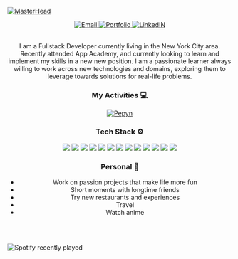 [![MasterHead](https://i.imgur.com/mpZr9PV.png)](https://github.com/Inkorrect-Code)



  <div align="center">
  <a href="mailto:ntongprofessional@gmail.com" target="_blank">
    <img src="https://img.shields.io/badge/Gmail-D14836?style=for-the-badge&logo=gmail&logoColor=white" alt="Email"/>
  </a>
  <a href="https://Inkorrect-Code.github.io/Portfolio/" target="_blank">
    <img src="https://img.shields.io/badge/Portfolio-%23000000.svg?style=for-the-badge&logo=firefox&logoColor=#FF7139" alt="Portfolio"/>
  </a>
  <a href="https://www.linkedin.com/in/ntongprofessional/" target="_blank">
    <img src="https://img.shields.io/badge/LinkedIn-0077B5?style=for-the-badge&logo=linkedin&logoColor=white" alt="LinkedIN"/>
  </a>
  </div>

<br>



<p align="center">I am a Fullstack Developer currently living in the New York City area. Recently attended App Academy, and currently looking to learn and implement my skills in a new new position. I am a passionate learner always willing to work across new technologies and domains, exploring them to leverage towards solutions for real-life problems.</p>



<h3 align="center">My Activities 💻</h3>
 <div align="center">
<a href="https://github.com/Inkorrect-Code">
  <img  alt="Pepyn" src="https://github-readme-stats.vercel.app/api/top-langs/?username=Inkorrect-Code&theme=midnight-blue&layout=compact&bg_color=0D1117&hide_border=true&count_private=true" />
</a>
</div>



<h3 align="center">Tech Stack ⚙️</h3>
<div align="center">
<img src="https://img.shields.io/badge/JavaScript-F7DF1E?style=for-the-badge&logo=javascript&logoColor=black"/> <img src="https://img.shields.io/badge/Ruby-CC342D?style=for-the-badge&logo=ruby&logoColor=white"/> <img src="https://img.shields.io/badge/HTML5-E34F26?style=for-the-badge&logo=html5&logoColor=white"/> <img src="https://img.shields.io/badge/CSS3-1572B6?style=for-the-badge&logo=css3&logoColor=white"/>  <img src="https://img.shields.io/badge/Ruby_on_Rails-CC0000?style=for-the-badge&logo=ruby-on-rails&logoColor=white"/> <img src="https://img.shields.io/badge/MongoDB-4EA94B?style=for-the-badge&logo=mongodb&logoColor=white"/> <img src="https://img.shields.io/badge/Express.js-404D59?style=for-the-badge"/> <img src="https://img.shields.io/badge/React-20232A?style=for-the-badge&logo=react&logoColor=61DAFB"/> <img src="https://img.shields.io/badge/Node.js-43853D?style=for-the-badge&logo=node.js&logoColor=white"/> <img src="https://img.shields.io/badge/Redux-593D88?style=for-the-badge&logo=redux&logoColor=white"/> <img src="https://img.shields.io/badge/PostgreSQL-316192?style=for-the-badge&logo=postgresql&logoColor=white"/>  <img src="https://img.shields.io/badge/Amazon_AWS-FF9900?style=for-the-badge&logo=amazonaws&logoColor=white"/> <img src="https://img.shields.io/badge/Markdown-000000?style=for-the-badge&logo=markdown&logoColor=white"/>
</div>


<h3 align="center">Personal 👀</h3>
  <p align="center">
    <ul>
      <li align="center">Work on passion projects that make life more fun</li>
      <li align="center">Short moments with longtime friends</li>
      <li align="center">Try new restaurants and experiences</li>
      <li align="center">Travel</li>
      <li align="center">Watch anime</li>
    </ul>
  </p>
<br><br>

![Spotify recently played](https://spotify-recently-played-readme.vercel.app/api?user=9yzebej8g4v3cxjp1naqxeouh&width=1000≤{width}≤5000)

<!--
**Inkorrect-Code/Inkorrect-Code** is a ✨ _special_ ✨ repository because its `README.md` (this file) appears on your GitHub profile.

Here are some ideas to get you started:

- 🔭 I’m currently working on ...
- 🌱 I’m currently learning ...
- 👯 I’m looking to collaborate on ...
- 🤔 I’m looking for help with ...
- 💬 Ask me about ...
- 📫 How to reach me: ...
- 😄 Pronouns: ...
- ⚡ Fun fact: ...
-->
